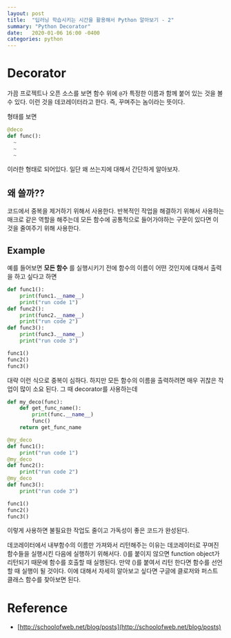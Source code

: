 ```yaml
---
layout: post
title:  "딥러닝 학습시키는 시간을 활용해서 Python 알아보기 - 2"
summary: "Python Decorator"
date:   2020-01-06 16:00 -0400
categories: python
---
```



# Decorator

가끔 프로젝트나 오픈 소스를 보면 함수 위에 `@`가 특정한 이름과 함께 붙어 있는 것을 볼 수 있다. 이런 것을 데코레이터라고 한다. 즉, 꾸며주는 놈이라는 뜻이다.

형태를 보면

```python
@deco
def func():
  ~
  ~
  ~
```

이러한 형태로 되어있다. 일단 왜 쓰는지에 대해서 간단하게 알아보자.

## 왜 쓸까??
코드에서 중복을 제거하기 위해서 사용한다. 반복적인 작업을 해결하기 위해서 사용하는 매크로 같은 역할을 해주는데 모든 함수에 공통적으로 들어가야하는 구문이 있다면 이 것을 줄여주기 위해 사용한다.

## Example
예를 들어보면 **모든 함수** 를 실행시키기 전에 함수의 이름이 어떤 것인지에 대해서 출력을 하고 싶다고 하면

```python
def func1():
    print(func1.__name__)
    print("run code 1")
def func2():
    print(func2.__name__)
    print("run code 2")
def func3():
    print(func3.__name__)
    print("run code 3")

func1()
func2()
func3()
```

대략 이런 식으로 중복이 심하다. 하지만 모든 함수의 이름을 출력하려면 매우 귀찮은 작업이 많이 소요 된다. 그 때 decorator를 사용하는데

```python
def my_deco(func):
    def get_func_name():
        print(func.__name__)
        func()
    return get_func_name

@my_deco
def func1():
    print("run code 1")
@my_deco
def func2():
    print("run code 2")
@my_deco
def func3():
    print("run code 3")

func1()
func2()
func3()
```

이렇게 사용하면 불필요한 작업도 줄이고 가독성이 좋은 코드가 완성된다.

데코레이터에서 내부함수의 이름만 가져와서 리턴해주는 이유는 데코레이터로 꾸며진 함수들을 실행시킨 다음에 실행하기 위해서다. ()를 붙이지 않으면 function object가 리턴되기 때문에 함수를 호출할 때 실행된다. 만약 ()를 붙여서 리턴 한다면 함수를 선언할 때 실행이 될 것이다. 이에 대해서 자세히 알아보고 싶다면 구글에 클로저와 퍼스트 클래스 함수를 찾아보면 된다.


# Reference
- [http://schoolofweb.net/blog/posts](http://schoolofweb.net/blog/posts)
